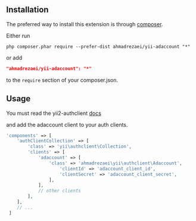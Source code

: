 ## Installation

The preferred way to install this extension is through [composer](http://getcomposer.org/download/).

Either run

```
php composer.phar require --prefer-dist ahmadrezaei/yii-adaccount "*"
```

or add

```json
"ahmadrezaei/yii-adaccount": "*"
```

to the `require` section of your composer.json.

## Usage

You must read the yii2-authclient [docs](https://github.com/yiisoft/yii2/blob/master/docs/guide/security-auth-clients.md)

and add the adaccount client to your auth clients.

```php
'components' => [
    'authClientCollection' => [
        'class' => 'yii\authclient\Collection',
        'clients' => [
            'adaccount' => [
                'class' => 'ahmadrezaei\yii\authclient\Adaccount',
                    'clientId' => 'adaccount_client_id',
                    'clientSecret' => 'adaccount_client_secret',
                ],
            ],
            // other clients
        ],
    ],
    // ...
 ]
 ```